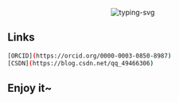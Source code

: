<p align="center">
  <img src="https://readme-typing-svg.herokuapp.com?font=Fira+Code&pause=1000&center=true&vCenter=true&width=435&lines=Learn+what+you+want;Do+what+you+want" alt="typing-svg">
</p>

## Links

```bash
[ORCID](https://orcid.org/0000-0003-0850-8987)
[CSDN](https://blog.csdn.net/qq_49466306)
```

## Enjoy it~

